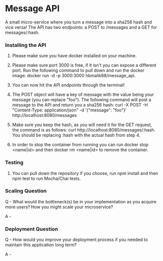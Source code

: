 
# Message API

A small micro-service where you turn a message into a sha256 hash and vice versa! The API has two endpoints: a POST to /messages and a GET for messages/:hash.

### Installing the API

1. Please make sure you have docker installed on your machine.

2. Please make sure port 3000 is free, if it isn't you can expose a different port. Run the following command to pull down and run the docker image: docker run -d -p 3000:3000 hbmalik88/message_api.

3. You can now hit the API endpoints through the terminal! 

4. The POST object will have a key of message with the value being your message (you can replace "foo"). The following command will post a message to the API and return you a sha256 hash: curl -X POST -H "Content-Type: application/json" -d '{"message": "foo"}' http://localhost:8080/messages

5. Make sure you keep the hash, as you will need it for the GET request, the command is as follows: curl http://localhost:8080/messages/:hash. You should be replacing :hash with the actual hash from step 4.

6. In order to stop the container from running you can run docker stop <name|id> and then docker rm <name|id> to remove the container.

### Testing

1. You can pull down the repository if you choose, run npm install and then npm test to run Mocha/Chai tests.

### Scaling Question

Q - What would the bottleneck(s) be in your implementation as you acquire more users? How you might scale your
microservice?

A - 

### Deployment Question

Q - How would you improve your deployment process if you needed to maintain this application long term?

A - 
